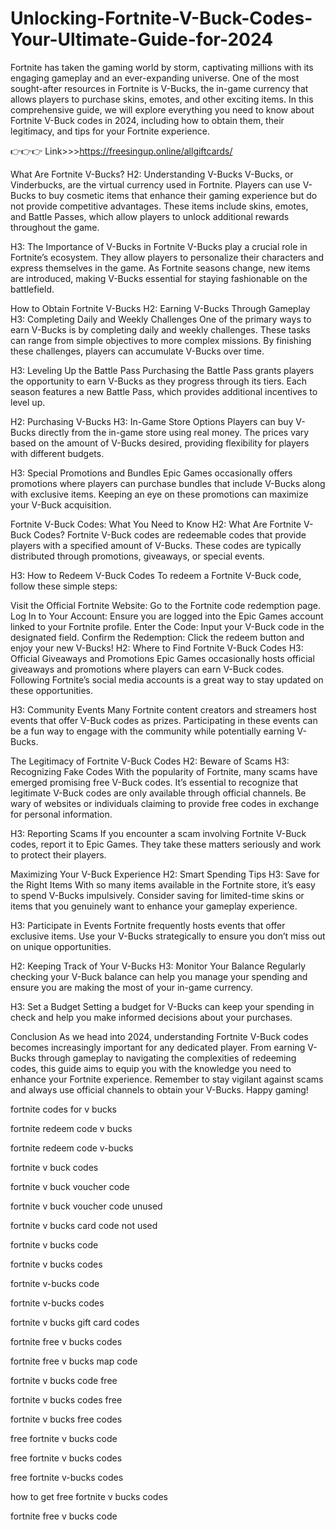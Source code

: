 # Unlocking-Fortnite-V-Buck-Codes-Your-Ultimate-Guide-for-2024
Fortnite has taken the gaming world by storm, captivating millions with its engaging gameplay and an ever-expanding universe. One of the most sought-after resources in Fortnite is V-Bucks, the in-game currency that allows players to purchase skins, emotes, and other exciting items. In this comprehensive guide, we will explore everything you need to know about Fortnite V-Buck codes in 2024, including how to obtain them, their legitimacy, and tips for your Fortnite experience.

👉👉👉  Link>>>https://freesingup.online/allgiftcards/


What Are Fortnite V-Bucks?
H2: Understanding V-Bucks
V-Bucks, or Vinderbucks, are the virtual currency used in Fortnite. Players can use V-Bucks to buy cosmetic items that enhance their gaming experience but do not provide competitive advantages. These items include skins, emotes, and Battle Passes, which allow players to unlock additional rewards throughout the game.

H3: The Importance of V-Bucks in Fortnite
V-Bucks play a crucial role in Fortnite’s ecosystem. They allow players to personalize their characters and express themselves in the game. As Fortnite seasons change, new items are introduced, making V-Bucks essential for staying fashionable on the battlefield.

How to Obtain Fortnite V-Bucks
H2: Earning V-Bucks Through Gameplay
H3: Completing Daily and Weekly Challenges
One of the primary ways to earn V-Bucks is by completing daily and weekly challenges. These tasks can range from simple objectives to more complex missions. By finishing these challenges, players can accumulate V-Bucks over time.

H3: Leveling Up the Battle Pass
Purchasing the Battle Pass grants players the opportunity to earn V-Bucks as they progress through its tiers. Each season features a new Battle Pass, which provides additional incentives to level up.

H2: Purchasing V-Bucks
H3: In-Game Store Options
Players can buy V-Bucks directly from the in-game store using real money. The prices vary based on the amount of V-Bucks desired, providing flexibility for players with different budgets.

H3: Special Promotions and Bundles
Epic Games occasionally offers promotions where players can purchase bundles that include V-Bucks along with exclusive items. Keeping an eye on these promotions can maximize your V-Buck acquisition.

Fortnite V-Buck Codes: What You Need to Know
H2: What Are Fortnite V-Buck Codes?
Fortnite V-Buck codes are redeemable codes that provide players with a specified amount of V-Bucks. These codes are typically distributed through promotions, giveaways, or special events.

H3: How to Redeem V-Buck Codes
To redeem a Fortnite V-Buck code, follow these simple steps:

Visit the Official Fortnite Website: Go to the Fortnite code redemption page.
Log In to Your Account: Ensure you are logged into the Epic Games account linked to your Fortnite profile.
Enter the Code: Input your V-Buck code in the designated field.
Confirm the Redemption: Click the redeem button and enjoy your new V-Bucks!
H2: Where to Find Fortnite V-Buck Codes
H3: Official Giveaways and Promotions
Epic Games occasionally hosts official giveaways and promotions where players can earn V-Buck codes. Following Fortnite’s social media accounts is a great way to stay updated on these opportunities.

H3: Community Events
Many Fortnite content creators and streamers host events that offer V-Buck codes as prizes. Participating in these events can be a fun way to engage with the community while potentially earning V-Bucks.

The Legitimacy of Fortnite V-Buck Codes
H2: Beware of Scams
H3: Recognizing Fake Codes
With the popularity of Fortnite, many scams have emerged promising free V-Buck codes. It’s essential to recognize that legitimate V-Buck codes are only available through official channels. Be wary of websites or individuals claiming to provide free codes in exchange for personal information.

H3: Reporting Scams
If you encounter a scam involving Fortnite V-Buck codes, report it to Epic Games. They take these matters seriously and work to protect their players.

Maximizing Your V-Buck Experience
H2: Smart Spending Tips
H3: Save for the Right Items
With so many items available in the Fortnite store, it’s easy to spend V-Bucks impulsively. Consider saving for limited-time skins or items that you genuinely want to enhance your gameplay experience.

H3: Participate in Events
Fortnite frequently hosts events that offer exclusive items. Use your V-Bucks strategically to ensure you don’t miss out on unique opportunities.

H2: Keeping Track of Your V-Bucks
H3: Monitor Your Balance
Regularly checking your V-Buck balance can help you manage your spending and ensure you are making the most of your in-game currency.

H3: Set a Budget
Setting a budget for V-Bucks can keep your spending in check and help you make informed decisions about your purchases.

Conclusion
As we head into 2024, understanding Fortnite V-Buck codes becomes increasingly important for any dedicated player. From earning V-Bucks through gameplay to navigating the complexities of redeeming codes, this guide aims to equip you with the knowledge you need to enhance your Fortnite experience. Remember to stay vigilant against scams and always use official channels to obtain your V-Bucks. Happy gaming!

fortnite codes for v bucks

fortnite redeem code v bucks

fortnite redeem code v-bucks

fortnite v buck codes

fortnite v buck voucher code

fortnite v buck voucher code unused

fortnite v bucks card code not used

fortnite v bucks code

fortnite v bucks codes

fortnite v-bucks code

fortnite v-bucks codes

fortnite v bucks gift card codes

fortnite free v bucks codes

fortnite free v bucks map code

fortnite v bucks code free

fortnite v bucks codes free

fortnite v bucks free codes

free fortnite v bucks code

free fortnite v bucks codes

free fortnite v-bucks codes

how to get free fortnite v bucks codes

fortnite free v bucks code
